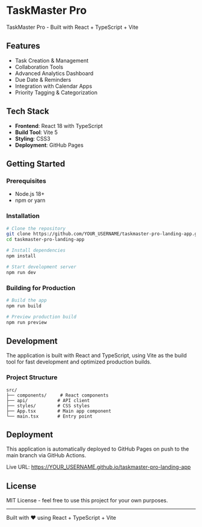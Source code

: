 # TaskMaster Pro

TaskMaster Pro - Built with React + TypeScript + Vite

## Features

- Task Creation & Management
- Collaboration Tools
- Advanced Analytics Dashboard
- Due Date & Reminders
- Integration with Calendar Apps
- Priority Tagging & Categorization

## Tech Stack

- **Frontend**: React 18 with TypeScript
- **Build Tool**: Vite 5
- **Styling**: CSS3
- **Deployment**: GitHub Pages

## Getting Started

### Prerequisites

- Node.js 18+ 
- npm or yarn

### Installation

```bash
# Clone the repository
git clone https://github.com/YOUR_USERNAME/taskmaster-pro-landing-app.git
cd taskmaster-pro-landing-app

# Install dependencies
npm install

# Start development server
npm run dev
```

### Building for Production

```bash
# Build the app
npm run build

# Preview production build
npm run preview
```

## Development

The application is built with React and TypeScript, using Vite as the build tool for fast development and optimized production builds.

### Project Structure

```
src/
├── components/     # React components
├── api/           # API client
├── styles/        # CSS styles
├── App.tsx        # Main app component
└── main.tsx       # Entry point
```

## Deployment

This application is automatically deployed to GitHub Pages on push to the main branch via GitHub Actions.

Live URL: https://YOUR_USERNAME.github.io/taskmaster-pro-landing-app

## License

MIT License - feel free to use this project for your own purposes.

---

Built with ❤️ using React + TypeScript + Vite